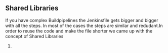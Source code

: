 ## Shared Libraries

If you have  complex Buildpipelines the Jenkinsfile gets bigger and bigger with all the steps. In most of the cases the steps are similar and redudant.In order to reuse the code and make the file shorter we came up with the concept of Shared Libraries

1. 